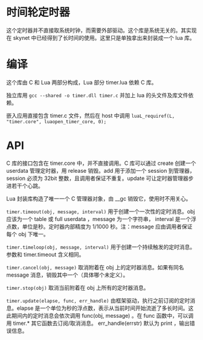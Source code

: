 时间轮定时器
============

这个定时器并不直接取系统时钟，而需要外部驱动。这个库是系统无关的。其实现在 skynet 中已经得到了长时间的使用。这里只是单独拿出来封装成一个 lua 库。

编译
====

这个库由 C 和 Lua 两部分构成，Lua 部分 timer.lua 依赖 C 库。

独立库用 `gcc --shared -o timer.dll timer.c` 并加上 lua 的头文件及库文件依赖。

嵌入应用直接包含 timer.c 文件，然后在 host 中调用 `luaL_requiref(L, "timer.core", luaopen_timer_core, 0);`

API
===

C 库的接口包含在 timer.core 中，并不直接调用。C 库可以通过 create 创建一个 userdata 管理定时器，用 release 销毁。add 用于添加一个 session 到管理器，session 必须为 32bit 整数，且调用者保证不重复。update 可让定时器管理器步进若干个心跳。

Lua 封装库构造了唯一一个 C 管理器对象，由 __gc 销毁它，使用时不用关心。

`timer.timeout(obj, message, interval)` 用于创建一个一次性的定时消息。obj 应该为一个 table 或 full userdata ，message 为一个字符串， interval 是一个浮点数，单位是秒。定时器内部精度为 1/1000 秒。注：message 应由调用者保证每个 obj 下唯一。

`timer.timeloop(obj, message, interval)` 用于创建一个持续触发的定时消息。参数和 timer.timeout 含义相同。

`timer.cancel(obj, message)` 取消附着在 obj 上的定时器消息。如果有同名 message 消息，销毁其中一个（具体哪个未定义）。

`timer.stop(obj)` 取消当前附着在 obj 上所有的定时器消息。

`timer.update(elapse, func, err_handle)` 由框架驱动，执行之前订阅的定时消息。elapse 是一个单位为秒的浮点数，表示从当前时间开始流逝了多长时间。这此期间内的定时消息会依次调用 func(obj, message) 。在 func 函数中，可以调用 timer.* 其它函数去订阅/取消消息。 err_handle(errstr) 默认为 print ，输出错误信息。
